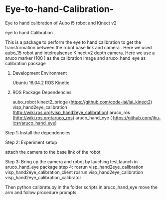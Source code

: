 # Eye-to-hand-Calibration-
Eye to hand calibration of Aubo i5 robot and Kinect v2

eye to  hand Calibration

This is a package to perform the  eye to hand  calibration to get the transformation between the robot base link  and camera  . Here we used aubo_15 robot and intelrealsense Kinect v2  depth camera. Here we use a aruco marker (100 ) as the calibration image and aruco_hand_eye as calibration package
1. Development Environment

    Ubuntu 16.04.2
    ROS Kinetic

2. ROS Package Dependencies

    aubo_robot
    kinect2_bridge (https://github.com/code-iai/iai_kinect2)
    visp_hand2eye_calibration (http://wiki.ros.org/visp_hand2eye_calibration)
    aruco_ros    (http://wiki.ros.org/aruco_ros)
    aruco_hand_eye ( https://github.com/jhu-lcsr/aruco_hand_eye)

Step 1: Install the dependencies

Step 2: Experiment setup

attach the camera to the base link  of the robot

Step 3: Bring up the camera and robot
by lauching test.launch in aruco_hand_eye package
step 4: 
rosrun visp_hand2eye_calibration visp_hand2eye_calibration_client
rosrun visp_hand2eye_calibration visp_hand2eye_calibration_calibrator

Then python calibrate.py  in the folder scripts in aruco_hand_eye
move the arm and follow procedure prompts
